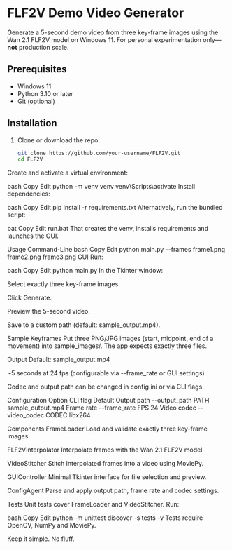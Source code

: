 # FLF2V Demo Video Generator

Generate a 5-second demo video from three key-frame images using the Wan 2.1 FLF2V model on Windows 11. For personal experimentation only—**not** production scale.

## Prerequisites

- Windows 11
- Python 3.10 or later
- Git (optional)

## Installation

1. Clone or download the repo:
   ```bash
   git clone https://github.com/your-username/FLF2V.git
   cd FLF2V
Create and activate a virtual environment:

bash
Copy
Edit
python -m venv venv
venv\Scripts\activate
Install dependencies:

bash
Copy
Edit
pip install -r requirements.txt
Alternatively, run the bundled script:

bat
Copy
Edit
run.bat
That creates the venv, installs requirements and launches the GUI.

Usage
Command-Line
bash
Copy
Edit
python main.py --frames frame1.png frame2.png frame3.png
GUI
Run:

bash
Copy
Edit
python main.py
In the Tkinter window:

Select exactly three key-frame images.

Click Generate.

Preview the 5-second video.

Save to a custom path (default: sample_output.mp4).

Sample Keyframes
Put three PNG/JPG images (start, midpoint, end of a movement) into sample_images/. The app expects exactly three files.

Output
Default: sample_output.mp4

~5 seconds at 24 fps (configurable via --frame_rate or GUI settings)

Codec and output path can be changed in config.ini or via CLI flags.

Configuration
Option	CLI flag	Default
Output path	--output_path PATH	sample_output.mp4
Frame rate	--frame_rate FPS	24
Video codec	--video_codec CODEC	libx264

Components
FrameLoader
Load and validate exactly three key-frame images.

FLF2VInterpolator
Interpolate frames with the Wan 2.1 FLF2V model.

VideoStitcher
Stitch interpolated frames into a video using MoviePy.

GUIController
Minimal Tkinter interface for file selection and preview.

ConfigAgent
Parse and apply output path, frame rate and codec settings.

Tests
Unit tests cover FrameLoader and VideoStitcher. Run:

bash
Copy
Edit
python -m unittest discover -s tests -v
Tests require OpenCV, NumPy and MoviePy.

Keep it simple. No fluff.